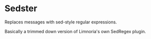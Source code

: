 # Sedster

Replaces messages with sed-style regular expressions.

Basically a trimmed down version of Limnoria's own SedRegex plugin.
